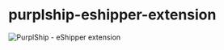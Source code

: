 # purplship-eshipper-extension

![PurplShip - eShipper extension](https://github.com/PurplShip/purplship-eshipper-extension/workflows/PurplShip%20-%20eShipper%20extension/badge.svg)
